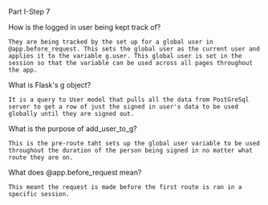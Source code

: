 Part I-Step 7

How is the logged in user being kept track of?

    They are being tracked by the set up for a global user in @app.before_request. This sets the global user as the current user and applies it to the variable g.user. This global user is set in the session so that the variable can be used across all pages throughout the app.

What is Flask's g object?

    It is a query to User model that pulls all the data from PostGreSql server to get a row of just the signed in user's data to be used globally until they are signed out.

What is the purpose of add_user_to_g?

    This is the pre-route taht sets up the global user variable to be used throughout the duration of the person being signed in no matter what route they are on.

What does @app.before_request mean?

    This meant the request is made before the first route is ran in a specific session.